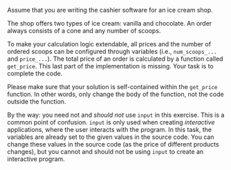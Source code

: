 Assume that you are writing the cashier software for an ice cream shop.

The shop offers two types of ice cream: vanilla and chocolate. An order always consists of a cone and any number of scoops.

To make your calculation logic extendable, all prices and the number of ordered scoops can be configured through variables (i.e., `num_scoops_...` and `price_...`). The total price of an order is calculated by a function called `get_price`. This last part of the implementation is missing. Your task is to complete the code.

Please make sure that your solution is self-contained within the `get_price` function. In other words, only change the body of the function, not the code outside the function.

By the way: you need not and *should not* use `input` in this exercise. This is a common point of confusion. `input` is only used when creating *interactive* applications, where the user interacts with the program. In this task, the variables are already set to the given values in the source code. You can change these values in the source code (as the price of different products changes), but you cannot and should not be using `input` to create an interactive program.

